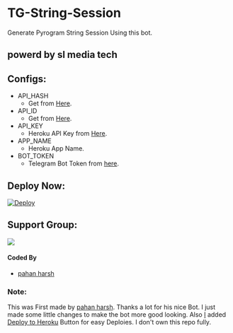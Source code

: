 # TG-String-Session
Generate Pyrogram String Session Using this bot.

## powerd by sl media tech

## Configs:
- API_HASH
  - Get from [Here](https://my.telegram.org).
- API_ID
  - Get from [Here](https://my.telegram.org).
- API_KEY
  - Heroku API Key from [Here](https://dashboard.heroku.com/account).
- APP_NAME
  - Heroku App Name.
- BOT_TOKEN
  - Telegram Bot Token from [here](https://t.me/BotFather).

## Deploy Now:
[![Deploy](https://www.herokucdn.com/deploy/button.svg)](https://heroku.com/deploy?template=https://github.com/CGSL-TEAM/TG-String-Session/tree/main)

## Support Group:
<a href="https://t.me/cgs_technology"><img src="https://img.shields.io/badge/Telegram-Join%20Telegram%20Group-blue.svg?logo=telegram"></a>

#### Coded By

- [pahan harsh](https://t.me/Humangasor)

### Note:
This was First made by [pahan harsh](https://t.me/Humangasor). Thanks a lot for his nice Bot. I just made some little changes to make the bot more good looking. Also [I](https://t.me/kmsrk) added [Deploy to Heroku](https://github.com/AbirHasan2005/TG-String-Session#deploy-now) Button for easy Deploies. I don't own this repo fully.
